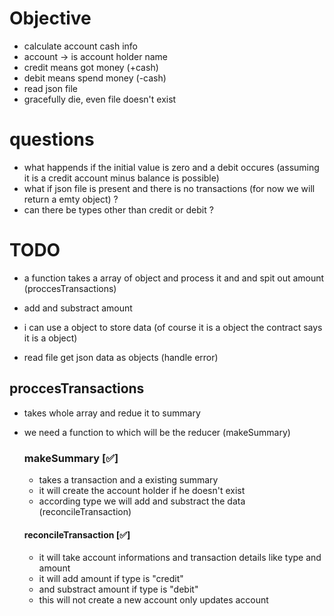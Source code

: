 # Objective

- calculate account cash info
- account -> is account holder name
- credit means got money (+cash)
- debit means spend money (-cash)
- read json file
- gracefully die, even file doesn't exist

# questions

- what happends if the initial value is zero and a debit occures
  (assuming it is a credit account minus balance is possible)
- what if json file is present and there is no transactions
  (for now we will return a emty object) ?
- can there be types other than credit or debit ?

# TODO

- a function takes a array of object and process it and and spit out amount (proccesTransactions)
- add and substract amount
- i can use a object to store data (of course it is a object the contract says it is a object)

- read file get json data as objects (handle error)

## proccesTransactions

- takes whole array and redue it to summary
- we need a function to which will be the reducer (makeSummary)

  ### makeSummary [✅]

  - takes a transaction and a existing summary
  - it will create the account holder if he doesn't exist
  - according type we will add and substract the data
    (reconcileTransaction)

  #### reconcileTransaction [✅]

  - it will take account informations and transaction details like type and amount
  - it will add amount if type is "credit"
  - and substract amount if type is "debit"
  - this will not create a new account only updates account
